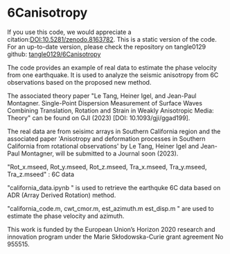 # 6Canisotropy
If you use this code, we would appreciate a citation:[DOI:10.5281/zenodo.8163782](https://zenodo.org/badge/latestdoi/596467362).
This is a static version of the code. For an up-to-date version, please check the repository on tangle0129 github: [tangle0129/6Canisotropy](https://github.com/tangle0129/6Canisotropy)

The code provides an example of real data to estimate the phase velocity from one earthquake. It is used to analyze the seismic anisotropy from 6C observations based on the proposed new method.

The associated theory paper "Le Tang, Heiner Igel, and Jean-Paul Montagner. Single-Point Dispersion Measurement of Surface Waves Combining Translation, Rotation and Strain in Weakly
Anisotropic Media: Theory" can be found on GJI (2023) [DOI: 10.1093/gji/ggad199].

The real data are from seisimc arrays in Southern California region and the associated paper 'Anisotropy and deformation processes in
Southern California from rotational observations' by Le Tang, Heiner Igel and Jean-Paul Montagner, will be submitted to a Journal soon (2023).

"Rot_x.mseed, Rot_y.mseed, Rot_z.mseed, Tra_x.mseed, Tra_y.mseed, Tra_z.mseed" : 6C data

"california_data.ipynb " is used to retrieve the earthquke 6C data based on ADR (Array Derived Rotation) method.

"california_code.m, cwt_cmor.m, est_azimuth.m est_disp.m " are used to estimate the phase velocity and azimuth.

This work is funded by the European Union’s Horizon 2020 research and innovation program under the Marie Skłodowska-Curie grant agreement No 955515.
